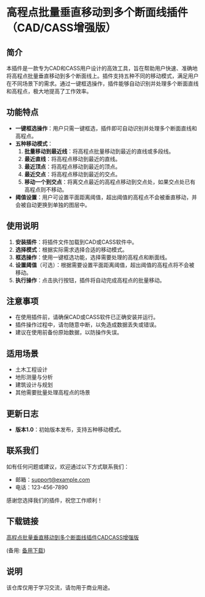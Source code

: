 # 高程点批量垂直移动到多个断面线插件（CAD/CASS增强版）

## 简介
本插件是一款专为CAD和CASS用户设计的高效工具，旨在帮助用户快速、准确地将高程点批量垂直移动到多个断面线上。插件支持五种不同的移动模式，满足用户在不同场景下的需求。通过一键框选操作，插件能够自动识别并处理多个断面直线和高程点，极大地提高了工作效率。

## 功能特点
- **一键框选操作**：用户只需一键框选，插件即可自动识别并处理多个断面直线和高程点。
- **五种移动模式**：
  1. **批量移动到最近线**：将高程点批量移动到最近的直线或多段线。
  2. **最近直线**：将高程点移动到最近的直线。
  3. **最近顶点**：将高程点移动到最近的顶点。
  4. **最近交点**：将高程点移动到最近的交点。
  5. **移动一个到交点**：将离交点最近的高程点移动到交点处，如果交点处已有高程点则不移动。
- **阈值设置**：用户可设置平面距离阈值，超出阈值的高程点不会被垂直移动，并会被自动更换到单独的图层中。

## 使用说明
1. **安装插件**：将插件文件加载到CAD或CASS软件中。
2. **选择模式**：根据实际需求选择合适的移动模式。
3. **框选操作**：使用一键框选功能，选择需要处理的高程点和断面线。
4. **设置阈值**（可选）：根据需要设置平面距离阈值，超出阈值的高程点将不会被移动。
5. **执行操作**：点击执行按钮，插件将自动完成高程点的批量移动。

## 注意事项
- 在使用插件前，请确保CAD或CASS软件已正确安装并运行。
- 插件操作过程中，请勿随意中断，以免造成数据丢失或错误。
- 建议在使用前备份原始数据，以防操作失误。

## 适用场景
- 土木工程设计
- 地形测量与分析
- 建筑设计与规划
- 其他需要批量处理高程点的场景

## 更新日志
- **版本1.0**：初始版本发布，支持五种移动模式。

## 联系我们
如有任何问题或建议，欢迎通过以下方式联系我们：
- 邮箱：support@example.com
- 电话：123-456-7890

感谢您选择我们的插件，祝您工作顺利！

## 下载链接
[高程点批量垂直移动到多个断面线插件CADCASS增强版](https://pan.quark.cn/s/3f6595c935fb) 

(备用: [备用下载](https://pan.baidu.com/s/1ylJfa1dXlUam9fCoPqEyYA?pwd=1234))

## 说明

该仓库仅用于学习交流，请勿用于商业用途。
